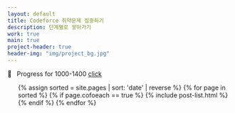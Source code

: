 ```yaml
---
layout: default
title: Codeforce 취약문제 집중하기
description: 단계별로 쌓아가기
work: true
main: true
project-header: true
header-img: "img/project_bg.jpg"
---
```


<p class="second-label">
   <span class="label-emoji">
      &#128305;
   </span>
   &nbsp; Progress for 1000-1400
   <a href="https://beenpow.github.io/ps/COFO/cofoeach/2021-10-14-cofo-list/2021-10-14-cofo-list" target="_top">click</a>
</p>

<ul class="catalogue">
{% assign sorted = site.pages | sort: 'date' | reverse %}
{% for page in sorted %}
{% if page.cofoeach == true %}
{% include post-list.html %}
{% endif %}
{% endfor %}
</ul>
